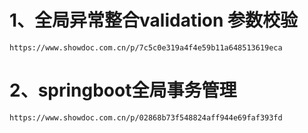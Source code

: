 # 1、全局异常整合validation 参数校验
    https://www.showdoc.com.cn/p/7c5c0e319a4f4e59b11a648513619eca

# 2、springboot全局事务管理
    https://www.showdoc.com.cn/p/02868b73f548824aff944e69faf393fd